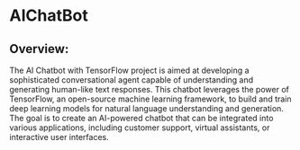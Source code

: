 # AIChatBot

## Overview:

The AI Chatbot with TensorFlow project is aimed at developing a sophisticated conversational agent capable of understanding and generating human-like text responses. 
This chatbot leverages the power of TensorFlow, an open-source machine learning framework, to build and train deep learning models for natural language understanding and generation. 
The goal is to create an AI-powered chatbot that can be integrated into various applications, including customer support, virtual assistants, or interactive user interfaces.
